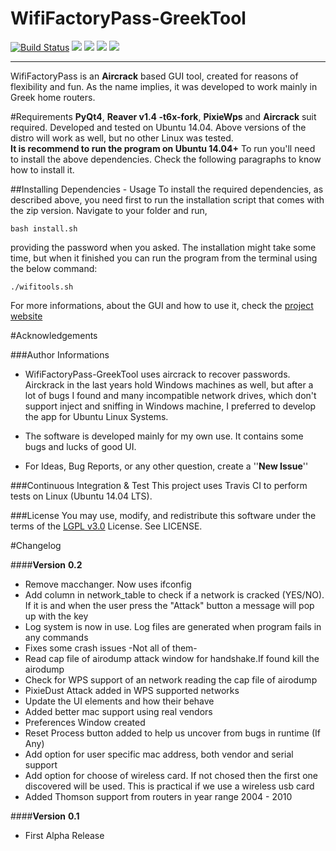 WifiFactoryPass-GreekTool 
================================
[![Build Status](https://travis-ci.org/GeorgeGkas/WifiFactoryPass-GreekTool.svg)](https://travis-ci.org/GeorgeGkas/WifiFactoryPass-GreekTool) ![](https://img.shields.io/badge/health-100%25-yellowgreen.svg?style=flat-square) ![](https://img.shields.io/badge/version-0.2-blue.svg?style=flat-square)  ![](https://img.shields.io/badge/python-2.7-blue.svg?style=flat-square) ![](https://img.shields.io/badge/licence-LGPL%20v3.0-green.svg?style=flat-square) 

-----------
WifiFactoryPass is an **Aircrack** based GUI tool,  created for reasons of flexibility and fun. As the name implies, it was developed to work mainly in Greek home routers.  

#Requirements
**PyQt4**, **Reaver v1.4 -t6x-fork**, **PixieWps** and **Aircrack** suit required.
Developed and tested on Ubuntu 14.04. Above versions of the distro will work as well, but no other Linux was tested.  
**It is recommend to run the program on Ubuntu 14.04+**
To run you'll need to install the above dependencies. Check the following  paragraphs to know how to install it.

##Installing Dependencies - Usage
To install the required dependencies, as described above, you need first to run the installation script that comes with the zip version. Navigate to your folder and run,

    bash install.sh

providing the password when you asked. 
The installation might take some time, but when it finished you can run the program from the terminal using the below command:

    ./wifitools.sh

For more informations, about the GUI and how to use it, check the [project website](http://georgegkas.github.io/WifiFactoryPass-GreekTool)

#Acknowledgements

###Author Informations
 * WifiFactoryPass-GreekTool uses aircrack to recover passwords. Airckrack in the last years hold Windows machines as well, but after a lot of bugs I found and many incompatible network drives, which don't support inject and sniffing in Windows machine, I preferred to develop the app for Ubuntu Linux Systems.
 
 * The software is developed mainly for my own use. It contains some bugs and lucks of good UI. 

 * For Ideas, Bug Reports, or any other question, create a ''**New Issue**''

###Continuous Integration & Test
This project uses Travis CI to perform tests on Linux (Ubuntu 14.04 LTS).

###License
You may use, modify, and redistribute this software under the terms of the [LGPL v3.0](http://www.gnu.org/licenses/lgpl-3.0.html) License. See LICENSE.

#Changelog

####**Version**  **0.2**

 - Remove macchanger. Now uses ifconfig 
 - Add column in network_table to check if a network is cracked (YES/NO).
   If it is and when the user press the "Attack" button a message will pop up with the key
 - Log system is now in use. Log files are generated when program fails in any commands
 - Fixes some crash issues -Not all of them-
 - Read cap file of airodump attack window for handshake.If found kill the airodump
 - Check for WPS support of an network reading the cap file of airodump
 - PixieDust Attack added in WPS supported networks
 - Update the UI elements and how their behave
 - Added better mac support using real vendors
 - Preferences Window created
 - Reset Process button added to help us uncover from bugs in runtime (If Any)
 - Add option for user specific mac address, both vendor and serial support
 - Add option for choose of wireless card. If not chosed then the first one
   discovered will be used. This is practical if we use a wireless usb card
 - Added Thomson support from routers in year range 2004 - 2010


####**Version**  **0.1**

 - First Alpha Release

